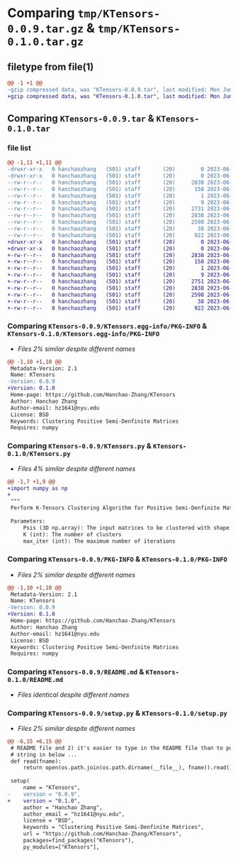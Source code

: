 # Comparing `tmp/KTensors-0.0.9.tar.gz` & `tmp/KTensors-0.1.0.tar.gz`

## filetype from file(1)

```diff
@@ -1 +1 @@
-gzip compressed data, was "KTensors-0.0.9.tar", last modified: Mon Jun 12 00:03:53 2023, max compression
+gzip compressed data, was "KTensors-0.1.0.tar", last modified: Mon Jun 12 00:06:15 2023, max compression
```

## Comparing `KTensors-0.0.9.tar` & `KTensors-0.1.0.tar`

### file list

```diff
@@ -1,11 +1,11 @@
-drwxr-xr-x   0 hanchaozhang   (501) staff       (20)        0 2023-06-12 00:03:53.331279 KTensors-0.0.9/
-drwxr-xr-x   0 hanchaozhang   (501) staff       (20)        0 2023-06-12 00:03:53.330925 KTensors-0.0.9/KTensors.egg-info/
--rw-r--r--   0 hanchaozhang   (501) staff       (20)     2838 2023-06-12 00:03:53.000000 KTensors-0.0.9/KTensors.egg-info/PKG-INFO
--rw-r--r--   0 hanchaozhang   (501) staff       (20)      158 2023-06-12 00:03:53.000000 KTensors-0.0.9/KTensors.egg-info/SOURCES.txt
--rw-r--r--   0 hanchaozhang   (501) staff       (20)        1 2023-06-12 00:03:53.000000 KTensors-0.0.9/KTensors.egg-info/dependency_links.txt
--rw-r--r--   0 hanchaozhang   (501) staff       (20)        9 2023-06-12 00:03:53.000000 KTensors-0.0.9/KTensors.egg-info/top_level.txt
--rw-r--r--   0 hanchaozhang   (501) staff       (20)     2731 2023-06-11 03:25:28.000000 KTensors-0.0.9/KTensors.py
--rw-r--r--   0 hanchaozhang   (501) staff       (20)     2838 2023-06-12 00:03:53.331134 KTensors-0.0.9/PKG-INFO
--rw-r--r--   0 hanchaozhang   (501) staff       (20)     2598 2023-06-11 18:31:00.000000 KTensors-0.0.9/README.md
--rw-r--r--   0 hanchaozhang   (501) staff       (20)       38 2023-06-12 00:03:53.331328 KTensors-0.0.9/setup.cfg
--rw-r--r--   0 hanchaozhang   (501) staff       (20)      922 2023-06-12 00:03:31.000000 KTensors-0.0.9/setup.py
+drwxr-xr-x   0 hanchaozhang   (501) staff       (20)        0 2023-06-12 00:06:15.140084 KTensors-0.1.0/
+drwxr-xr-x   0 hanchaozhang   (501) staff       (20)        0 2023-06-12 00:06:15.139737 KTensors-0.1.0/KTensors.egg-info/
+-rw-r--r--   0 hanchaozhang   (501) staff       (20)     2838 2023-06-12 00:06:15.000000 KTensors-0.1.0/KTensors.egg-info/PKG-INFO
+-rw-r--r--   0 hanchaozhang   (501) staff       (20)      158 2023-06-12 00:06:15.000000 KTensors-0.1.0/KTensors.egg-info/SOURCES.txt
+-rw-r--r--   0 hanchaozhang   (501) staff       (20)        1 2023-06-12 00:06:15.000000 KTensors-0.1.0/KTensors.egg-info/dependency_links.txt
+-rw-r--r--   0 hanchaozhang   (501) staff       (20)        9 2023-06-12 00:06:15.000000 KTensors-0.1.0/KTensors.egg-info/top_level.txt
+-rw-r--r--   0 hanchaozhang   (501) staff       (20)     2751 2023-06-12 00:05:43.000000 KTensors-0.1.0/KTensors.py
+-rw-r--r--   0 hanchaozhang   (501) staff       (20)     2838 2023-06-12 00:06:15.139939 KTensors-0.1.0/PKG-INFO
+-rw-r--r--   0 hanchaozhang   (501) staff       (20)     2598 2023-06-11 18:31:00.000000 KTensors-0.1.0/README.md
+-rw-r--r--   0 hanchaozhang   (501) staff       (20)       38 2023-06-12 00:06:15.140129 KTensors-0.1.0/setup.cfg
+-rw-r--r--   0 hanchaozhang   (501) staff       (20)      922 2023-06-12 00:05:57.000000 KTensors-0.1.0/setup.py
```

### Comparing `KTensors-0.0.9/KTensors.egg-info/PKG-INFO` & `KTensors-0.1.0/KTensors.egg-info/PKG-INFO`

 * *Files 2% similar despite different names*

```diff
@@ -1,10 +1,10 @@
 Metadata-Version: 2.1
 Name: KTensors
-Version: 0.0.9
+Version: 0.1.0
 Home-page: https://github.com/Hanchao-Zhang/KTensors
 Author: Hanchao Zhang
 Author-email: hz1641@nyu.edu
 License: BSD
 Keywords: Clustering Positive Semi-Denfinite Matrices
 Requires: numpy
```

### Comparing `KTensors-0.0.9/KTensors.py` & `KTensors-0.1.0/KTensors.py`

 * *Files 4% similar despite different names*

```diff
@@ -1,7 +1,9 @@
+import numpy as np
+
 """
 Perform K-Tensors Clustering Algorithm for Positive Semi-Denfinite Matrices
 
 Parameters:
     Psis (3D np.array): The input matrices to be clustered with shape (n, p, p)
     K (int): The number of clusters
     max_iter (int): The maximum number of iterations
```

### Comparing `KTensors-0.0.9/PKG-INFO` & `KTensors-0.1.0/PKG-INFO`

 * *Files 2% similar despite different names*

```diff
@@ -1,10 +1,10 @@
 Metadata-Version: 2.1
 Name: KTensors
-Version: 0.0.9
+Version: 0.1.0
 Home-page: https://github.com/Hanchao-Zhang/KTensors
 Author: Hanchao Zhang
 Author-email: hz1641@nyu.edu
 License: BSD
 Keywords: Clustering Positive Semi-Denfinite Matrices
 Requires: numpy
```

### Comparing `KTensors-0.0.9/README.md` & `KTensors-0.1.0/README.md`

 * *Files identical despite different names*

### Comparing `KTensors-0.0.9/setup.py` & `KTensors-0.1.0/setup.py`

 * *Files 2% similar despite different names*

```diff
@@ -6,15 +6,15 @@
 # README file and 2) it's easier to type in the README file than to put a raw
 # string in below ...
 def read(fname):
     return open(os.path.join(os.path.dirname(__file__), fname)).read()
 
 setup(
     name = "KTensors",
-    version = "0.0.9",
+    version = "0.1.0",
     author = "Hanchao Zhang",
     author_email = "hz1641@nyu.edu",
     license = "BSD",
     keywords = "Clustering Positive Semi-Denfinite Matrices",
     url = "https://github.com/Hanchao-Zhang/KTensors",
     packages=find_packages("KTensors"),
     py_modules=["KTensors"],
```

